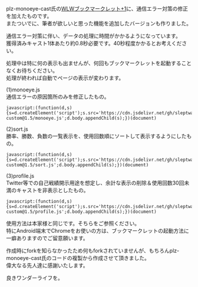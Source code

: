 plz-monoeye-cast氏の<a href="https://github.com/plz-monoeye-cast/wlw">WLWブックマークレット+1</a>に、通信エラー対策の修正を加えたものです。<br>
またついでに、筆者が欲しいと思った機能を追加したバージョンも作りました。

通信エラー対策に伴い、データの処理に時間がかかるようになっています。<br>
獲得済みキャスト1体あたり約0.8秒必要です。40秒程度かかるとお考えください。

処理中は特に何の表示も出ませんが、何回もブックマークレットを起動することなくお待ちください。<br>
処理が終われば自動でページの表示が変わります。

(1)monoeye.js<br>
通信エラーの原因箇所のみを修正したもの。
```
javascript:(function(d,s){s=d.createElement('script');s.src='https://cdn.jsdelivr.net/gh/sleptwater/wonder.net-custom@1.5/monoeye.js';d.body.appendChild(s);})(document)
```

(2)sort.js<br>
勝率、勝数、負数の一覧表示を、使用回数順にソートして表示するようにしたもの。
```
javascript:(function(d,s){s=d.createElement('script');s.src='https://cdn.jsdelivr.net/gh/sleptwater/wonder.net-custom@1.5/sort.js';d.body.appendChild(s);})(document)
```

(3)profile.js<br>
Twitter等での自己戦績開示用途を想定し、余計な表示の削除＆使用回数30回未満のキャストを非表示としたもの。
```
javascript:(function(d,s){s=d.createElement('script');s.src='https://cdn.jsdelivr.net/gh/sleptwater/wonder.net-custom@1.5/profile.js';d.body.appendChild(s);})(document)
```


使用方法は本家様と同じです。そちらをご参照ください。<br>
特にAndroid端末でChromeをお使いの方は、ブックマークレットの起動方法に一癖ありますのでご留意願います。

作成時にforkを知らなかったため何もforkされていませんが、もちろんplz-monoeye-cast氏のコードの複製から作成させて頂きました。<br>
偉大なる先人達に感謝いたします。

良きワンダーライフを。
